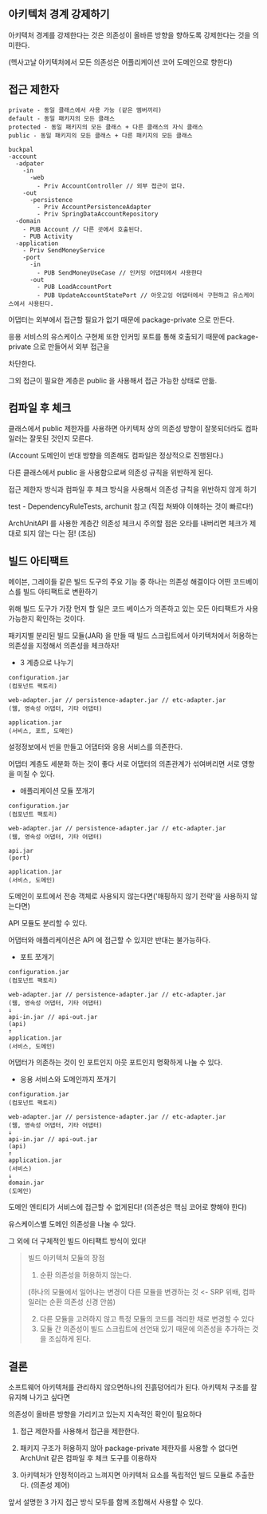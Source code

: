 ## 아키텍처 경계 강제하기

아키텍처 경계를 강제한다는 것은 의존성이 올바른 방향을 향하도록 강제한다는 것을 의미한다.

(헥사고날 아키텍처에서 모든 의존성은 어플리케이션 코어 도메인으로 향한다)

## 접근 제한자

```
private - 동일 클래스에서 사용 가능 (같은 멤버끼리) 
default - 동일 패키지의 모든 클래스
protected - 동일 패키지의 모든 클래스 + 다른 클래스의 자식 클래스
public - 동일 패키지의 모든 클래스 + 다른 패키지의 모든 클래스
```

```
buckpal
-account
  -adpater
    -in
      -web
        - Priv AccountController // 외부 접근이 없다.
    -out
      -persistence
        - Priv AccountPersistenceAdapter
        - Priv SpringDataAccountRepository
  -domain
    - PUB Account // 다른 곳에서 호출된다.
    - PUB Activity
  -application
    - Priv SendMoneyService
    -port
      -in
        - PUB SendMoneyUseCase // 인커밍 어댑터에서 사용한다
      -out
        - PUB LoadAccountPort
        - PUB UpdateAccountStatePort // 아웃고잉 어댑터에서 구현하고 유스케이스에서 사용된다.
```

어댑터는 외부에서 접근할 필요가 없기 때문에 package-private 으로 만든다.

응용 서비스의 유스케이스 구현체 또한 인커밍 포트를 통해 호출되기 때문에 package-private 으로 만들어서 외부 접근을

차단한다.

그외 접근이 필요한 계층은 public 을 사용해서 접근 가능한 상태로 만듦.

## 컴파일 후 체크

클래스에서 public 제한자를 사용하면 아키텍처 상의 의존성 방향이 잘못되더라도 컴파일러는 잘못된 것인지 모른다.

(Account 도메인이 반대 방향을 의존해도 컴파일은 정상적으로 진행된다.)

다른 클래스에서 public 을 사용함으로써 의존성 규칙을 위반하게 된다.

접근 제한자 방식과 컴파일 후 체크 방식을 사용해서 의존성 규칙을 위반하지 않게 하기

test - DependencyRuleTests, archunit 참고 (직접 쳐봐야 이해하는 것이 빠르다!)

ArchUnitAPI 를 사용한 계층간 의존성 체크시 주의할 점은 오타를 내버리면 체크가 제대로 되지 않는 다는 점! (조심)

## 빌드 아티팩트

메이븐, 그레이들 같은 빌드 도구의 주요 기능 중 하나는 의존성 해결이다 어떤 코드베이스를 빌드 아티팩트로 변환하기

위해 빌드 도구가 가장 먼저 할 일은 코드 베이스가 의존하고 있는 모든 아티팩트가 사용 가능한지 확인하는 것이다.

패키지별 분리된 빌드 모듈(JAR) 을 만들 때 빌드 스크립트에서 아키텍처에서 허용하는 의존성을 지정해서 의존성을 체크하자! 


* 3 계층으로 나누기
```
configuration.jar 
(컴포넌트 팩토리)

web-adapter.jar // persistence-adapter.jar // etc-adapter.jar
(웹, 영속성 어댑터, 기타 어댑터) 

application.jar
(서비스, 포트, 도메인)
```
설정정보에서 빈을 만들고 어댑터와 응용 서비스를 의존한다.

어댑터 계층도 세분화 하는 것이 좋다 서로 어댑터의 의존관계가 섞여버리면 서로 영향을 미칠 수 있다.

* 애플리케이션 모듈 쪼개기
```
configuration.jar 
(컴포넌트 팩토리)

web-adapter.jar // persistence-adapter.jar // etc-adapter.jar
(웹, 영속성 어댑터, 기타 어댑터) 

api.jar
(port)

application.jar
(서비스, 도메인)
```
도메인이 포트에서 전송 객체로 사용되지 않는다면('매핑하지 않기 전략'을 사용하지 않는다면)

API 모듈도 분리할 수 있다.

어댑터와 애플리케이션은 API 에 접근할 수 있지만 반대는 불가능하다.


* 포트 쪼개기
```
configuration.jar 
(컴포넌트 팩토리)

web-adapter.jar // persistence-adapter.jar // etc-adapter.jar
(웹, 영속성 어댑터, 기타 어댑터) 
↓
api-in.jar // api-out.jar
(api)
↑ 
application.jar
(서비스, 도메인)
```
어댑터가 의존하는 것이 인 포트인지 아웃 포트인지 명확하게 나눌 수 있다.


* 응용 서비스와 도메인까지 쪼개기
```
configuration.jar 
(컴포넌트 팩토리)

web-adapter.jar // persistence-adapter.jar // etc-adapter.jar
(웹, 영속성 어댑터, 기타 어댑터) 
↓
api-in.jar // api-out.jar
(api)
↑ 
application.jar
(서비스)
↓
domain.jar
(도메인)
```

도메인 엔티티가 서비스에 접근할 수 없게된다! (의존성은 핵심 코어로 향해야 한다)

유스케이스별 도메인 의존성을 나눌 수 있다.

그 외에 더 구체적인 빌드 아티팩트 방식이 있다!  

>빌드 아키텍처 모듈의 장점
>1. 순환 의존성을 허용하지 않는다.
>
>(하나의 모듈에서 일어나는 변경이 다른 모듈을 변경하는 것 <- SRP 위배, 컴파일러는 순환 의존성 신경 안씀)
>
>2. 다른 모듈을 고려하지 않고 특정 모듈의 코드를 격리한 채로 변경할 수 있다
>3. 모듈 간 의존성이 빌드 스크립트에 선언돼 있기 때문에 의존성을 추가하는 것을 조심하게 된다.


## 결론

소프트웨어 아키텍처를 관리하지 않으면하나의 진흙덩어리가 된다. 아키텍처 구조를 잘 유지해 나가고 싶다면

의존성이 올바른 방향을 가리키고 있는지 지속적인 확인이 필요하다

1. 접근 제한자를 사용해서 접근을 제한한다. 

2. 패키지 구조가 허용하지 않아 package-private 제한자를 사용할 수 없다면 ArchUnit 같은 컴파일 후 체크 도구를 이용하자

3. 아키텍처가 안정적이라고 느껴지면 아키텍처 요소를 독립적인 빌드 모듈로 추출한다. (의존성 제어)

앞서 설명한 3 가지 접근 방식 모두를 함께 조합해서 사용할 수 있다.





